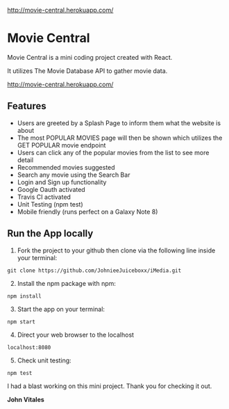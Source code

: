 http://movie-central.herokuapp.com/

# Movie Central

Movie Central is a mini coding project created with React.

It utilizes The Movie Database API to gather movie data.

http://movie-central.herokuapp.com/


## Features

* Users are greeted by a Splash Page to inform them what the website is about
* The most POPULAR MOVIES page will then be shown which utilizes the GET POPULAR movie endpoint
* Users can click any of the popular movies from the list to see more detail
* Recommended movies suggested
* Search any movie using the Search Bar
* Login and Sign up functionality
* Google Oauth activated
* Travis CI activated
* Unit Testing (npm test)
* Mobile friendly (runs perfect on a Galaxy Note 8)

## Run the App locally

1. Fork the project to your github then clone via the following line inside your terminal:
```
git clone https://github.com/JohnieeJuiceboxx/iMedia.git
```
2. Install the npm package with npm:
```
npm install
```
3. Start the app on your terminal:
```
npm start
```
4. Direct your web browser to the localhost
```
localhost:8080 
 ```

5. Check unit testing:
```
npm test
```

I had a blast working on this mini project. Thank you for checking it out.

**John Vitales**



